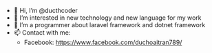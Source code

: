- 👋 Hi, I’m @ducthcoder
- 👀 I’m interested in new technology and new language for my work
- 🌱 I’m a programmer about laravel framework and dotnet framework
- 📫 Contact with me:
  + Facebook: https://www.facebook.com/duchoaitran789/
